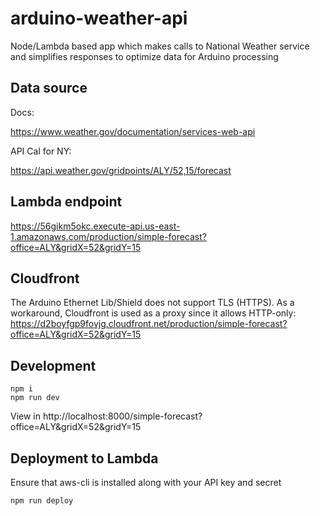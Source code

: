 # arduino-weather-api
Node/Lambda based app which makes calls to National Weather service and simplifies responses to optimize data for Arduino processing


## Data source

Docs:

https://www.weather.gov/documentation/services-web-api

API Cal for NY:
  
https://api.weather.gov/gridpoints/ALY/52,15/forecast


## Lambda endpoint

https://56gikm5okc.execute-api.us-east-1.amazonaws.com/production/simple-forecast?office=ALY&gridX=52&gridY=15

## Cloudfront

The Arduino Ethernet Lib/Shield does not support TLS (HTTPS). As a workaround, Cloudfront is used as a proxy since it allows HTTP-only:
https://d2boyfgp9fovjg.cloudfront.net/production/simple-forecast?office=ALY&gridX=52&gridY=15


## Development

```
npm i
npm run dev
```

View in http://localhost:8000/simple-forecast?office=ALY&gridX=52&gridY=15

## Deployment to Lambda

Ensure that aws-cli is installed along with your API key and secret

```
npm run deploy
```
